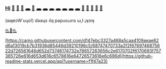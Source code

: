 ### [Hi](https://youtu.be/I6FmwBPDT-w) [👋](https://youtu.be/pcLBtRMiyxA) [🐑](https://youtu.be/JgFgnXtF9Cc) [🐇](https://youtu.be/t3j_lyTrtG0) [🕳️](https://youtu.be/kfFuckTgnc4) [🤖](https://youtu.be/GcMXQZ69lSI) [🕳️](https://youtu.be/qHAKqVvGj3w) [🕳️](https://youtu.be/uFQhn8RW0Nk) [🕳️](https://youtu.be/atMdf0rhbpI) [🕳️](https://youtu.be/BVLvQcO7JGk) [🕳️](https://youtu.be/HbBmZPb2spk) [🕳️](https://youtu.be/6T_Rj47nm0Q) [🕳️](https://youtu.be/xy-NQzeXhYg) [👀](https://youtu.be/ZVPolwmpOUo) [🐑](https://youtu.be/1IIPJQ-1jlc) [🦠](https://youtu.be/QQPOdklAU3c) [🦠](https://youtu.be/gVZJb9aPd5s) [🐜](https://www.youtube.com/shorts/PIL-rOqlUog)
 
(ǝǝɟɐɔW˙uɥoſ) dǝǝɥs ʎq pǝpuoɹɹns ɯ,I ¡ʞɔnɟ

[仫](https://youtu.be/7DgoQCRZjdI)[🚧](https://www.youtube.com/shorts/aN_h3Rqjj6k)[仫](https://youtu.be/exzE6sH0aPQ)

[https://camo.githubusercontent.com/d147ebc3327a468a5caa4109aeae62d6a13019cb7b31936d85446d39210196c5/68747470733a2f2f6769746875622d726561646d652d73746174732e76657263656c2e6170702f6170693f757365726e616d653d616c6578616e64726573616e6c696d](https://github-readme-stats.vercel.app/api?username=f1f47a23)

